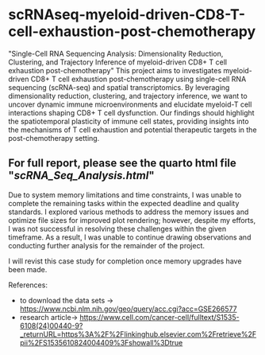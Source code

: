 # scRNAseq-myeloid-driven-CD8-T-cell-exhaustion-post-chemotherapy

"Single-Cell RNA Sequencing Analysis: Dimensionality Reduction, Clustering, and Trajectory Inference of myeloid-driven CD8+ T cell exhaustion post-chemotherapy"
This project aims to investigates myeloid-driven CD8+ T cell exhaustion post-chemotherapy using single-cell RNA sequencing (scRNA-seq) and spatial transcriptomics. By leveraging dimensionality reduction, clustering, and trajectory inference, we want to uncover dynamic immune microenvironments and elucidate myeloid-T cell interactions shaping CD8+ T cell dysfunction. Our findings should highlight the spatiotemporal plasticity of immune cell states, providing insights into the mechanisms of T cell exhaustion and potential therapeutic targets in the post-chemotherapy setting.

For full report, please see the quarto html file "*scRNA_Seq_Analysis.html*"
-------------------------------------------------------------------------------------------------------------------------------------------------------------------------------------------------------------------
Due to system memory limitations and time constraints, I was unable to complete the remaining tasks within the expected deadline and quality standards. I explored various methods to address the memory issues and optimize file sizes for improved plot rendering; however, despite my efforts, I was not successful in resolving these challenges within the given timeframe. As a result, I was unable to continue drawing observations and conducting further analysis for the remainder of the project.

I will revist this case study for completion once memory upgrades have been made. 

References:
  - to download the data sets -> https://www.ncbi.nlm.nih.gov/geo/query/acc.cgi?acc=GSE266577 <br>
  - research article-> https://www.cell.com/cancer-cell/fulltext/S1535-6108(24)00440-9?_returnURL=https%3A%2F%2Flinkinghub.elsevier.com%2Fretrieve%2Fpii%2FS1535610824004409%3Fshowall%3Dtrue
